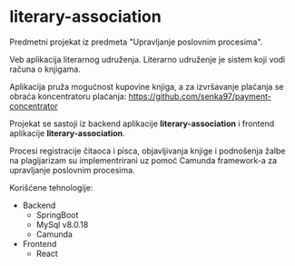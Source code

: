 # literary-association

Predmetni projekat iz predmeta "Upravljanje poslovnim procesima". 

Veb aplikacija literarnog udruženja. Literarno udruženje je sistem koji vodi računa o knjigama. 

Aplikacija pruža mogućnost kupovine knjiga, a za izvršavanje plaćanja se obraća koncentratoru plaćanja: https://github.com/senka97/payment-concentrator

Projekat se sastoji iz backend aplikacije **literary-association** i frontend aplikacije **literary-association**.

Procesi registracije čitaoca i pisca, objavljivanja knjige i podnošenja žalbe na plagijarizam su implementrirani uz pomoć Camunda framework-a za upravljanje poslovnim procesima.

Korišćene tehnologije:
  - Backend 
    * SpringBoot
    * MySql v8.0.18
    * Camunda
  - Frontend
    * React 
  
